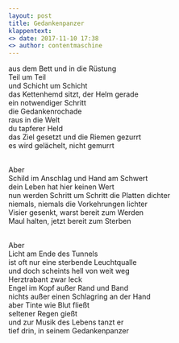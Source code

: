 ```yaml
---
layout: post
title: Gedankenpanzer
klappentext:
<> date: 2017-11-10 17:38
<> author: contentmaschine
---
```


aus dem Bett und in die Rüstung <br>
Teil um Teil <br>
und Schicht um Schicht <br>
das Kettenhemd sitzt, der Helm gerade <br>
ein notwendiger Schritt <br>
die Gedankenrochade <br>
raus in die Welt <br>
du tapferer Held <br>
das Ziel gesetzt und die Riemen gezurrt <br>
es wird gelächelt, nicht gemurrt <br> <br>

Aber <br>
Schild im Anschlag und Hand am Schwert <br>
dein Leben hat hier keinen Wert <br>
nun werden Schritt um Schritt die Platten dichter <br>
niemals, niemals die Vorkehrungen lichter <br>
Visier gesenkt, warst bereit zum Werden <br>
Maul halten, jetzt bereit zum Sterben <br> <br>

Aber <br>
Licht am Ende des Tunnels <br>
ist oft nur eine sterbende Leuchtqualle <br>
und doch scheints hell von weit weg <br>
Herztrabant zwar leck <br>
Engel im Kopf außer Rand und Band <br>
nichts außer einen Schlagring an der Hand <br>
aber Tinte wie Blut fließt <br>
seltener Regen gießt <br>
und zur Musik des Lebens tanzt er <br>
tief drin, in seinem Gedankenpanzer
